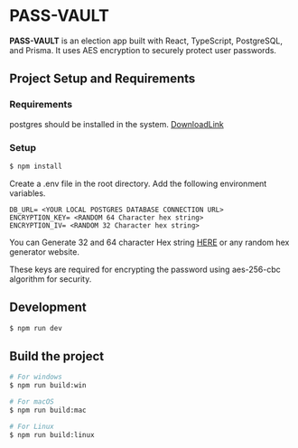 # PASS-VAULT

**PASS-VAULT** is an election app built with React, TypeScript, PostgreSQL, and Prisma. It uses AES encryption to securely protect user passwords.

## Project Setup and Requirements

### Requirements
postgres should be installed in the system. [DownloadLink](https://www.postgresql.org/download/)

### Setup

```bash
$ npm install
```
Create a .env file in the root directory.
Add the following environment variables.

```
DB_URL= <YOUR LOCAL POSTGRES DATABASE CONNECTION URL>
ENCRYPTION_KEY= <RANDOM 64 Character hex string>  
ENCRYPTION_IV= <RANDOM 32 Character hex string>
```

You can Generate 32 and 64 character Hex string [HERE](https://www.browserling.com/tools/random-hex) or any random hex generator website.

These keys are required for encrypting the password using aes-256-cbc algorithm for security.

## Development

```bash
$ npm run dev
```

## Build the project

```bash
# For windows
$ npm run build:win

# For macOS
$ npm run build:mac

# For Linux
$ npm run build:linux
```

